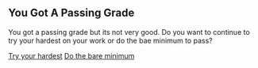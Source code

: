 ## You Got A Passing Grade

You got a passing grade but its not very good. Do you want to continue to try your hardest on your work or do the bae minimum to pass?

[Try your hardest](get-a-high-grade.md)
[Do the bare minimum](get-a-low-grade.md)